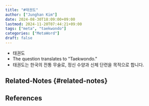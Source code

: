 ```yaml
---
title: "#태권도"
author: ["Junghan Kim"]
date: 2024-08-30T18:09:00+09:00
lastmod: 2024-11-20T07:44:21+09:00
tags: ["meta", "taekwondo"]
categories: ["MetaWord"]
draft: false
---
```


-   태권도
-   The question translates to "Taekwondo."
-   태권도는 한국의 전통 무술로, 정신 수양과 신체 단련을 목적으로 합니다.


## Related-Notes {#related-notes}

## References

<style>.csl-entry{text-indent: -1.5em; margin-left: 1.5em;}</style><div class="csl-bib-body">
</div>
